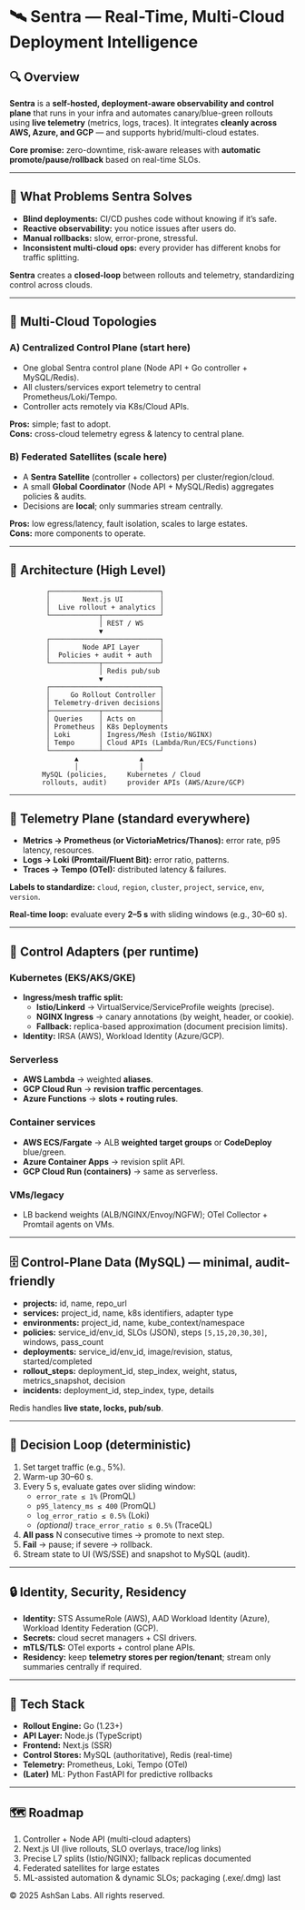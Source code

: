 # 🛰️ Sentra — Real-Time, Multi-Cloud Deployment Intelligence

## 🔍 Overview
**Sentra** is a **self-hosted, deployment-aware observability and control plane** that runs in your infra and automates canary/blue-green rollouts using **live telemetry** (metrics, logs, traces). It integrates **cleanly across AWS, Azure, and GCP** — and supports hybrid/multi-cloud estates.

**Core promise:** zero-downtime, risk-aware releases with **automatic promote/pause/rollback** based on real-time SLOs.

---

## 🎯 What Problems Sentra Solves
- **Blind deployments:** CI/CD pushes code without knowing if it’s safe.  
- **Reactive observability:** you notice issues after users do.  
- **Manual rollbacks:** slow, error-prone, stressful.  
- **Inconsistent multi-cloud ops:** every provider has different knobs for traffic splitting.

**Sentra** creates a **closed-loop** between rollouts and telemetry, standardizing control across clouds.

---

## 🧩 Multi-Cloud Topologies

### A) Centralized Control Plane (start here)
- One global Sentra control plane (Node API + Go controller + MySQL/Redis).
- All clusters/services export telemetry to central Prometheus/Loki/Tempo.
- Controller acts remotely via K8s/Cloud APIs.

**Pros:** simple; fast to adopt.  
**Cons:** cross-cloud telemetry egress & latency to central plane.

### B) Federated Satellites (scale here)
- A **Sentra Satellite** (controller + collectors) per cluster/region/cloud.
- A small **Global Coordinator** (Node API + MySQL/Redis) aggregates policies & audits.
- Decisions are **local**; only summaries stream centrally.

**Pros:** low egress/latency, fault isolation, scales to large estates.  
**Cons:** more components to operate.

---

## 🧠 Architecture (High Level)

             ┌───────────────────────────┐
             │        Next.js UI         │
             │  Live rollout + analytics │
             └────────────┬──────────────┘
                          │ REST / WS
                          ▼
             ┌───────────────────────────┐
             │        Node API Layer     │
             │  Policies + audit + auth  │
             └────────────┬──────────────┘
                          │ Redis pub/sub
                          ▼
             ┌───────────────────────────┐
             │     Go Rollout Controller │
             │ Telemetry-driven decisions│
             ├────────────┬──────────────┤
             │ Queries    │ Acts on      │
             │ Prometheus │ K8s Deployments
             │ Loki       │ Ingress/Mesh (Istio/NGINX)
             │ Tempo      │ Cloud APIs (Lambda/Run/ECS/Functions)
             └────────────┴──────────────┘
                    ▲               ▲
                    │               │
            MySQL (policies,     Kubernetes / Cloud
            rollouts, audit)     provider APIs (AWS/Azure/GCP)

---

## 📡 Telemetry Plane (standard everywhere)
- **Metrics → Prometheus (or VictoriaMetrics/Thanos):** error rate, p95 latency, resources.  
- **Logs → Loki (Promtail/Fluent Bit):** error ratio, patterns.  
- **Traces → Tempo (OTel):** distributed latency & failures.

**Labels to standardize:** `cloud`, `region`, `cluster`, `project`, `service`, `env`, `version`.

**Real-time loop:** evaluate every **2–5 s** with sliding windows (e.g., 30–60 s).

---

## 🔧 Control Adapters (per runtime)

### Kubernetes (EKS/AKS/GKE)
- **Ingress/mesh traffic split:**  
  - **Istio/Linkerd** → VirtualService/ServiceProfile weights (precise).  
  - **NGINX Ingress** → canary annotations (by weight, header, or cookie).  
  - **Fallback:** replica-based approximation (document precision limits).
- **Identity:** IRSA (AWS), Workload Identity (Azure/GCP).

### Serverless
- **AWS Lambda** → weighted **aliases**.  
- **GCP Cloud Run** → **revision traffic percentages**.  
- **Azure Functions** → **slots + routing rules**.

### Container services
- **AWS ECS/Fargate** → ALB **weighted target groups** or **CodeDeploy** blue/green.  
- **Azure Container Apps** → revision split API.  
- **GCP Cloud Run (containers)** → same as serverless.

### VMs/legacy
- LB backend weights (ALB/NGINX/Envoy/NGFW); OTel Collector + Promtail agents on VMs.

---

## 🗄️ Control-Plane Data (MySQL) — minimal, audit-friendly
- **projects:** id, name, repo_url  
- **services:** project_id, name, k8s identifiers, adapter type  
- **environments:** project_id, name, kube_context/namespace  
- **policies:** service_id/env_id, SLOs (JSON), steps `[5,15,20,30,30]`, windows, pass_count  
- **deployments:** service_id/env_id, image/revision, status, started/completed  
- **rollout_steps:** deployment_id, step_index, weight, status, metrics_snapshot, decision  
- **incidents:** deployment_id, step_index, type, details

Redis handles **live state, locks, pub/sub**.

---

## 🔄 Decision Loop (deterministic)
1. Set target traffic (e.g., 5%).  
2. Warm-up 30–60 s.  
3. Every 5 s, evaluate gates over sliding window:  
   - `error_rate ≤ 1%` (PromQL)  
   - `p95_latency_ms ≤ 400` (PromQL)  
   - `log_error_ratio ≤ 0.5%` (Loki)  
   - *(optional)* `trace_error_ratio ≤ 0.5%` (TraceQL)  
4. **All pass** N consecutive times → promote to next step.  
5. **Fail** → pause; if severe → rollback.  
6. Stream state to UI (WS/SSE) and snapshot to MySQL (audit).

---

## 🔒 Identity, Security, Residency
- **Identity:** STS AssumeRole (AWS), AAD Workload Identity (Azure), Workload Identity Federation (GCP).  
- **Secrets:** cloud secret managers + CSI drivers.  
- **mTLS/TLS:** OTel exports + control plane APIs.  
- **Residency:** keep **telemetry stores per region/tenant**; stream only summaries centrally if required.

---

## 🧭 Tech Stack
- **Rollout Engine:** Go (1.23+)  
- **API Layer:** Node.js (TypeScript)  
- **Frontend:** Next.js (SSR)  
- **Control Stores:** MySQL (authoritative), Redis (real-time)  
- **Telemetry:** Prometheus, Loki, Tempo (OTel)  
- **(Later)** ML: Python FastAPI for predictive rollbacks

---

## 🗺️ Roadmap
1) Controller + Node API (multi-cloud adapters)  
2) Next.js UI (live rollouts, SLO overlays, trace/log links)  
3) Precise L7 splits (Istio/NGINX); fallback replicas documented  
4) Federated satellites for large estates  
5) ML-assisted automation & dynamic SLOs; packaging (.exe/.dmg) last

© 2025 AshSan Labs. All rights reserved.
